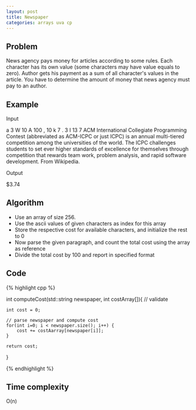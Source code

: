 ```yaml
---
layout: post
title: Newspaper
categories: arrays uva cp
---
```


## Problem
News agency pays money for articles according to some rules. Each character has its own value (some characters may have value equals to zero). Author gets his payment as a sum of all character's values in the article. You have to determine the amount of money that news agency must pay to an author.

## Example 

Input

a 3
W 10
A 100
, 10
k 7
. 3
I 13
7
ACM International Collegiate Programming Contest (abbreviated
as ACM-ICPC or just ICPC) is an annual multi-tiered competition
among the universities of the world. The ICPC challenges students
to set ever higher standards of excellence for themselves
through competition that rewards team work, problem analysis,
and rapid software development.
From Wikipedia.

Output

$3.74

## Algorithm
- Use an array of size 256.
- Use the ascii values of given characters as index for this array
- Store the respective cost for available characters, and initialize the rest to 0
- Now parse the given paragraph, and count the total cost using the array as reference
- Divide the total cost by 100 and report in specified format

## Code
{% highlight cpp %}

int computeCost(std::string newspaper, int costArray[]){
	// validate
	
	int cost = 0;
	
	// parse newspaper and compute cost
	for(int i=0; i < newspaper.size(); i++) {
		cost += costAarray[newspaper[i]];
	}
	
	return cost;
}

{% endhighlight %}

## Time complexity
O(n)